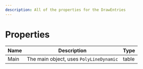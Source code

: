 ```yaml
---
description: All of the properties for the DrawEntries
---
```


# Properties

| Name | Description                             | Type  |
| ---- | --------------------------------------- | ----- |
| Main | The main object, uses `PolyLineDynamic` | table |
